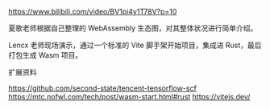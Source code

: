 https://www.bilibili.com/video/BV1pi4y1T78V?p=10

夏歌老师根据自己整理的 WebAssembly 生态图，对其整体状况进行简单介绍。

Lencx 老师现场演示，通过一个标准的 Vite 脚手架开始项目，集成进 Rust，最后打包生成 Wasm 项目。


扩展资料

https://github.com/second-state/tencent-tensorflow-scf
https://mtc.nofwl.com/tech/post/wasm-start.html#rust
https://vitejs.dev/


